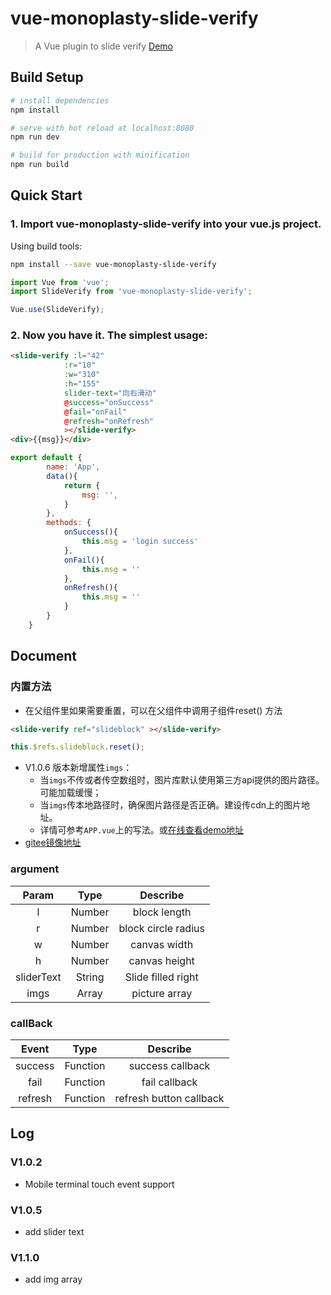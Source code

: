 # vue-monoplasty-slide-verify

> A Vue plugin to slide verify [Demo](https://monoplasty.github.io/vue-monoplasty-slide-verify/)

## Build Setup

``` bash
# install dependencies
npm install

# serve with hot reload at localhost:8080
npm run dev

# build for production with minification
npm run build
```
## Quick Start

###  1. Import vue-monoplasty-slide-verify into your vue.js project.

Using build tools:

```bash
npm install --save vue-monoplasty-slide-verify
```

```js
import Vue from 'vue';
import SlideVerify from 'vue-monoplasty-slide-verify';

Vue.use(SlideVerify);
```

### 2. Now you have it. The simplest usage:

```html
<slide-verify :l="42"
            :r="10"
            :w="310"
            :h="155"
            slider-text="向右滑动"
            @success="onSuccess"
            @fail="onFail"
            @refresh="onRefresh"
            ></slide-verify>
<div>{{msg}}</div>
```

```js
export default {
        name: 'App',
        data(){
            return {
                msg: '',
            }
        },
        methods: {
            onSuccess(){
                this.msg = 'login success'
            },
            onFail(){
                this.msg = ''
            },
            onRefresh(){
                this.msg = ''
            }
        }
    }
```

## Document
### 内置方法
  - 在父组件里如果需要重置，可以在父组件中调用子组件reset() 方法
  ```html
  <slide-verify ref="slideblock" ></slide-verify>
  ```
  ```javascript
  this.$refs.slideblock.reset();
  ```
  - V1.0.6 版本新增属性`imgs`：
    - 当`imgs`不传或者传空数组时，图片库默认使用第三方api提供的图片路径。可能加载缓慢；
    - 当`imgs`传本地路径时，确保图片路径是否正确。建设传cdn上的图片地址。
    - 详情可参考`APP.vue`上的写法。或[在线查看demo地址](https://monoplasty.github.io/vue-monoplasty-slide-verify/)
  - [gitee镜像地址](https://gitee.com/monoplasty/vue-monoplasty-slide-verify)
### argument

| Param | Type | Describe |
| :------: | :------: | :------: |
| l | Number | block length |
| r | Number | block circle radius |
| w | Number | canvas width |
| h | Number | canvas height |
| sliderText | String | Slide filled right |
| imgs | Array | picture array |

### callBack

| Event | Type | Describe |
| :------: | :------: | :------: |
| success | Function | success callback |
| fail | Function | fail callback |
| refresh | Function | refresh button callback |


## Log
### V1.0.2
- Mobile terminal touch event support
### V1.0.5
- add slider text
### V1.1.0
- add img array
